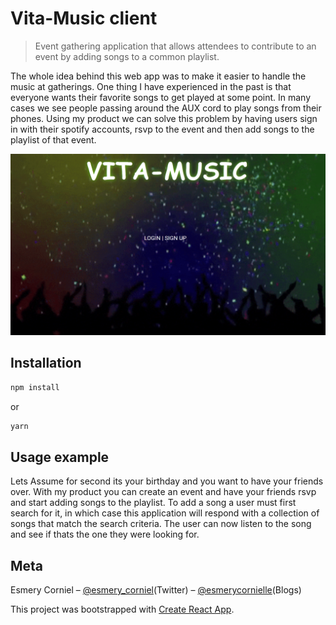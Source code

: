 # Vita-Music client
> Event gathering application that allows attendees to contribute to an event by adding songs to a common playlist.


The whole idea behind this web app was to make it easier to handle the music at gatherings. One thing I have experienced in the past is that everyone wants their favorite songs to get played at some point. In many cases we see people passing around the AUX cord to play songs from their phones. Using my product we can solve this problem by having users sign in with their spotify accounts, rsvp to the event and then add songs to the playlist of that event. 


![](src/assets/loginView.png)

## Installation

```sh
npm install
```
or 
```sh
yarn 
```

## Usage example

Lets Assume for second its your birthday and you want to have your friends over. With my product you can create an event and have your friends rsvp and start adding songs to the playlist. To add a song a user must first search for it, in which case this application will respond with a collection of songs that match the search criteria. The user can now listen to the song and see if thats the one they were looking for.


## Meta

Esmery Corniel – [@esmery_corniel](https://twitter.com/esmery_corniel)(Twitter) – [@esmerycornielle](https://medium.com/@esmerycornielle)(Blogs)

This project was bootstrapped with [Create React App](https://github.com/facebookincubator/create-react-app).

